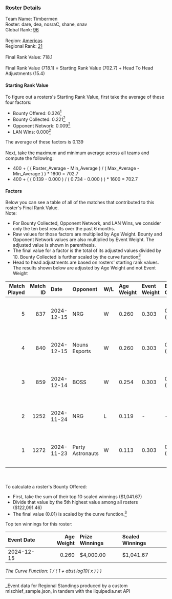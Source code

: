### Roster Details<br />
Team Name: Timbermen<br />
Roster: dare, dea, nosraC, shane, snav<br />
Global Rank: [96](../../standings_global_2025_05_05.md)<br />
<br />
Region: [Americas]( ../../standings_americas_2025_05_05.md)<br />
Regional Rank: [21]( ../../standings_americas_2025_05_05.md)<br />
<br />
Final Rank Value:  718.1<br />
<br />
Final Rank Value (718.1) = Starting Rank Value (702.7) + Head To Head Adjustments (15.4)<br />

#### Starting Rank Value<br />
To figure out a rosters's Starting Rank Value, first take the average of these four factors:<br />
- Bounty Offered: 0.326[<sup>1</sup>](#table2)
- Bounty Collected: 0.221[<sup>2</sup>](#table1)
- Opponent Network: 0.009[<sup>2</sup>](#table1)
- LAN Wins: 0.000[<sup>2</sup>](#table1)

The average of these factors is 0.139<br />
<br />
Next, take the maximum and minimum average across all teams and compute the following:<br />
- 400 + ( ( Roster_Average - Min_Average ) / ( Max_Average - Min_Average ) ) * 1600 = 702.7
- 400 + ( ( 0.139 - 0.000 ) / ( 0.734 - 0.000 ) ) * 1600 = 702.7


#### Factors<br />
Below you can see a table of all of the matches that contributed to this roster's Final Rank Value.<br />
Note:<br />

- For Bounty Collected, Opponent Network, and LAN Wins, we consider only the ten best results over the past 6 months.
- Raw values for those factors are multiplied by Age Weight. Bounty and Opponent Network values are also multiplied by Event Weight. The adjusted value is shown in parenthesis.
- The final value for a factor is the total of its adjusted values divided by 10. Bounty Collected is further scaled by the curve function[<sup>3</sup>](#curveFunction)
- Head to head adjustments are based on rosters' starting rank values. The results shown below are adjusted by Age Weight and not Event Weight
<span id="table1"></span><br />


| Match Played | Match ID | Date       | Opponent         | W/L | Age Weight | Event Weight | Bounty Collected | Opponent Network | LAN Wins  | H2H Adj. | Roster                         |
| -: | -: | :- | :- | :- | :- | :- | :- | :- | :- | -: | :- |
|            5 |      837 | 2024-12-15 | NRG              | W   | 0.260      | 0.303        | 0.029 (0.002)    | 0.413 (0.033)    | 0 (0.000) |     6.00 | dare, dea, nosraC, shane, snav |
|            4 |      840 | 2024-12-15 | Nouns Esports    | W   | 0.260      | 0.303        | 0.004 (0.000)    | 0.308 (0.024)    | 0 (0.000) |     4.66 | dare, dea, nosraC, shane, snav |
|            3 |      859 | 2024-12-14 | BOSS             | W   | 0.254      | 0.303        | 0.004 (0.000)    | 0.304 (0.023)    | 0 (0.000) |     4.77 | dare, dea, nosraC, shane, snav |
|            2 |     1252 | 2024-11-24 | NRG              | L   | 0.119      | -            | -                | -                | -         |    -1.01 | dare, dea, nosraC, shane, snav |
|            1 |     1272 | 2024-11-23 | Party Astronauts | W   | 0.113      | 0.303        | 0.000 (0.000)    | 0.329 (0.011)    | 0 (0.000) |     0.97 | dare, dea, nosraC, shane, snav |

<br />
<span id="table2"></span><br />
To calculate a roster's Bounty Offered:<br />

- First, take the sum of their top 10 scaled winnings ($1,041.67)
- Divide that value by the 5th highest value among all rosters ($122,091.46)
- The final value (0.01) is scaled by the curve function.[<sup>3</sup>](#curveFunction)

Top ten winnings for this roster:<br />

| Event Date | Age Weight | Prize Winnings | Scaled Winnings |
| :- | -: | :- | :- |
| 2024-12-15 |      0.260 | $4,000.00      | $1,041.67       |


<span id="curveFunction"></span>_The Curve Function: 1 / ( 1 + abs( log10( x ) ) )_<br />

---
_Event data for Regional Standings produced by a custom mischief_sample.json, in tandem with the liquipedia.net API<br />
